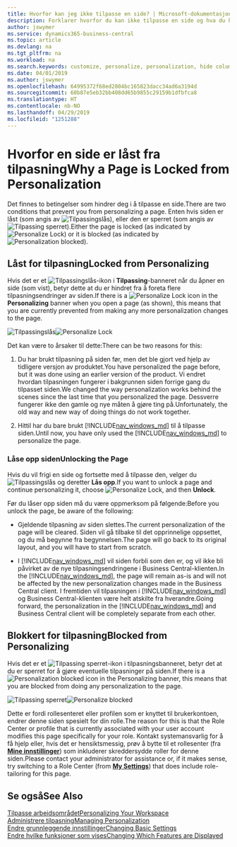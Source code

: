 ```yaml
---
title: Hvorfor kan jeg ikke tilpasse en side? | Microsoft-dokumentasjon
description: Forklarer hvorfor du kan ikke tilpasse en side og hva du kan gjøre for å låse den opp slik at du kan tilpasse den.
author: jswymer
ms.service: dynamics365-business-central
ms.topic: article
ms.devlang: na
ms.tgt_pltfrm: na
ms.workload: na
ms.search.keywords: customize, personalize, personalization, hide columns, remove fields, move fields
ms.date: 04/01/2019
ms.author: jswymer
ms.openlocfilehash: 64995372f68ed2804bc165823dacc34ad6a3194d
ms.sourcegitcommit: 60b87e5eb32bb408dd65b9855c29159b1dfbfca8
ms.translationtype: HT
ms.contentlocale: nb-NO
ms.lasthandoff: 04/29/2019
ms.locfileid: "1251288"
---
```

# <a name="why-a-page-is-locked-from-personalization"></a><span data-ttu-id="172fa-103">Hvorfor en side er låst fra tilpasning</span><span class="sxs-lookup"><span data-stu-id="172fa-103">Why a Page is Locked from Personalization</span></span>

<span data-ttu-id="172fa-104">Det finnes to betingelser som hindrer deg i å tilpasse en side.</span><span class="sxs-lookup"><span data-stu-id="172fa-104">There are two conditions that prevent you from personalizing a page.</span></span> <span data-ttu-id="172fa-105">Enten hvis siden er låst (som angis av ![Tilpassingslås](media/personalization-lock-icon.png "Tilpassingslås")), eller den er sperret (som angis av ![Tilpassing sperret](media/personalization-blocked-icon.png "Tilpassing sperret")).</span><span class="sxs-lookup"><span data-stu-id="172fa-105">Either the page is locked (as indicated by ![Personalize Lock](media/personalization-lock-icon.png "Personalize lock")) or it is blocked (as indicated by ![Personalization blocked](media/personalization-blocked-icon.png "Personalization blocked")).</span></span>

## <a name="locked-from-personalizing"></a><span data-ttu-id="172fa-106">Låst for tilpasning</span><span class="sxs-lookup"><span data-stu-id="172fa-106">Locked from Personalizing</span></span>

<span data-ttu-id="172fa-107">Hvis det er et ![Tilpassingslås](media/personalization-lock-icon.png "Tilpassingslås")-ikon i **Tilpassing**-banneret når du åpner en side (som vist), betyr dette at du er hindret fra å foreta flere tilpasningsendringer av siden.</span><span class="sxs-lookup"><span data-stu-id="172fa-107">If there is a ![Personalize Lock](media/personalization-lock-icon.png "Personalize lock") icon in the **Personalizing** banner when you open a page (as shown), this means that you are currently prevented from making any more personalization changes to the page.</span></span>

<span data-ttu-id="172fa-108">![Tilpassingslås](media/personalization-locked.png "Tilpassingslås")</span><span class="sxs-lookup"><span data-stu-id="172fa-108">![Personalize Lock](media/personalization-locked.png "Personalize lock")</span></span>


<!-- This is because we changed the way personalization works behind the scenes since the last time that you personalized the page. Unfortunately, the old way and new of doing things do not work together.

The page currently includes the last personalization changes that you made. If you want to continue personalizing the page, then you can choose the lock icon and then **Unlock**. Just be aware that if you choose to unlock the page, the current personalization of the page will be cleared, and you will have to start from scratch.
-->

<span data-ttu-id="172fa-109">Det kan være to årsaker til dette:</span><span class="sxs-lookup"><span data-stu-id="172fa-109">There can be two reasons for this:</span></span>

1. <span data-ttu-id="172fa-110">Du har brukt tilpasning på siden før, men det ble gjort ved hjelp av tidligere versjon av produktet.</span><span class="sxs-lookup"><span data-stu-id="172fa-110">You have personalized the page before, but it was done using an earlier version of the product.</span></span> <span data-ttu-id="172fa-111">Vi endret hvordan tilpasningen fungerer i bakgrunnen siden forrige gang du tilpasset siden.</span><span class="sxs-lookup"><span data-stu-id="172fa-111">We changed the way personalization works behind the scenes since the last time that you personalized the page.</span></span> <span data-ttu-id="172fa-112">Dessverre fungerer ikke den gamle og nye måten å gjøre ting på.</span><span class="sxs-lookup"><span data-stu-id="172fa-112">Unfortunately, the old way and new way of doing things do not work together.</span></span>

2. <span data-ttu-id="172fa-113">Hittil har du bare brukt [!INCLUDE[nav_windows_md](includes/nav_windows_md.md)] til å tilpasse siden.</span><span class="sxs-lookup"><span data-stu-id="172fa-113">Until now, you have only used the [!INCLUDE[nav_windows_md](includes/nav_windows_md.md)] to personalize the page.</span></span>

### <a name="unlocking-the-page"></a><span data-ttu-id="172fa-114">Låse opp siden</span><span class="sxs-lookup"><span data-stu-id="172fa-114">Unlocking the Page</span></span>

<span data-ttu-id="172fa-115">Hvis du vil frigi en side og fortsette med å tilpasse den, velger du ![Tilpassingslås](media/personalization-lock-icon.png "Tilpassingslås") og deretter **Lås opp**.</span><span class="sxs-lookup"><span data-stu-id="172fa-115">If you want to unlock a page and continue personalizing it, choose ![Personalize Lock](media/personalization-lock-icon.png "Personalize lock"), and then **Unlock**.</span></span>  

<span data-ttu-id="172fa-116">Før du låser opp siden må du være oppmerksom på følgende:</span><span class="sxs-lookup"><span data-stu-id="172fa-116">Before you unlock the page, be aware of the following:</span></span>

- <span data-ttu-id="172fa-117">Gjeldende tilpasning av siden slettes.</span><span class="sxs-lookup"><span data-stu-id="172fa-117">The current personalization of the page will be cleared.</span></span> <span data-ttu-id="172fa-118">Siden vil gå tilbake til det opprinnelige oppsettet, og du må begynne fra begynnelsen.</span><span class="sxs-lookup"><span data-stu-id="172fa-118">The page will go back to its original layout, and you will have to start from scratch.</span></span>

- <span data-ttu-id="172fa-119">I [!INCLUDE[nav_windows_md](includes/nav_windows_md.md)] vil siden forbli som den er, og vil ikke bli påvirket av de nye tilpasningsendringene i Business Central-klienten.</span><span class="sxs-lookup"><span data-stu-id="172fa-119">In the [!INCLUDE[nav_windows_md](includes/nav_windows_md.md)], the page will remain as-is and will not be affected by the new personalization changes made in the Business Central client.</span></span> <span data-ttu-id="172fa-120">I fremtiden vil tilpasningen i [!INCLUDE[nav_windows_md](includes/nav_windows_md.md)] og Business Central-klienten være helt atskilte fra hverandre.</span><span class="sxs-lookup"><span data-stu-id="172fa-120">Going forward, the personalization in the [!INCLUDE[nav_windows_md](includes/nav_windows_md.md)] and Business Central client will be completely separate from each other.</span></span>

## <a name="blocked-from-personalizing"></a><span data-ttu-id="172fa-121">Blokkert for tilpasning</span><span class="sxs-lookup"><span data-stu-id="172fa-121">Blocked from Personalizing</span></span>

<span data-ttu-id="172fa-122">Hvis det er et ![Tilpassing sperret](media/personalization-blocked-icon.png "Tilpassing sperret")-ikon i tilpasningsbanneret, betyr det at du er sperret for å gjøre eventuelle tilpasninger på siden.</span><span class="sxs-lookup"><span data-stu-id="172fa-122">If there is a ![Personalization blocked](media/personalization-blocked-icon.png "Personalization blocked") icon in the Personalizing banner, this means that you are blocked from doing any personalization to the page.</span></span>

<span data-ttu-id="172fa-123">![Tilpassing sperret](media/personalization-blocked.png "Tilpassing sperret")</span><span class="sxs-lookup"><span data-stu-id="172fa-123">![Personalize blocked](media/personalization-blocked.png "Personalize lock")</span></span>

<span data-ttu-id="172fa-124">Dette er fordi rollesenteret eller profilen som er knyttet til brukerkontoen, endrer denne siden spesielt for din rolle.</span><span class="sxs-lookup"><span data-stu-id="172fa-124">The reason for this is that the Role Center or profile that is currently associated with your user account modifies this page specifically for your role.</span></span> <span data-ttu-id="172fa-125">Kontakt systemansvarlig for å få hjelp eller, hvis det er hensiktsmessig, prøv å bytte til et rollesenter (fra [**Mine innstillinger**](https://businesscentral.dynamics.com?page=9176 "Gå direkte til siden med brukerinnstillinger i Business Central")) som inkluderer skreddersydde roller for denne siden.</span><span class="sxs-lookup"><span data-stu-id="172fa-125">Please contact your administrator for assistance or, if it makes sense, try switching to a Role Center (from  [**My Settings**](https://businesscentral.dynamics.com?page=9176 "Go directly to your user settings page in Business Central")) that does include role-tailoring for this page.</span></span>

## <a name="see-also"></a><span data-ttu-id="172fa-126">Se også</span><span class="sxs-lookup"><span data-stu-id="172fa-126">See Also</span></span>
[<span data-ttu-id="172fa-127">Tilpasse arbeidsområdet</span><span class="sxs-lookup"><span data-stu-id="172fa-127">Personalizing Your Workspace</span></span>](ui-personalization-manage.md)  
[<span data-ttu-id="172fa-128">Administrere tilpasning</span><span class="sxs-lookup"><span data-stu-id="172fa-128">Managing Personalization</span></span>](ui-personalization-manage.md)  
[<span data-ttu-id="172fa-129">Endre grunnleggende innstillinger</span><span class="sxs-lookup"><span data-stu-id="172fa-129">Changing Basic Settings</span></span>](ui-change-basic-settings.md)  
[<span data-ttu-id="172fa-130">Endre hvilke funksjoner som vises</span><span class="sxs-lookup"><span data-stu-id="172fa-130">Changing Which Features are Displayed</span></span>](ui-experiences.md)  
